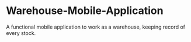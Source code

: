 # Warehouse-Mobile-Application
A functional mobile application to work as a warehouse, keeping record of every stock.

